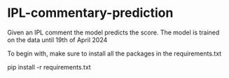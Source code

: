 # IPL-commentary-prediction
Given an IPL comment the model predicts the score. The model is trained on the data until 19th of April 2024


To begin with, make sure to install all the packages in the requirements.txt

pip install -r requirements.txt
